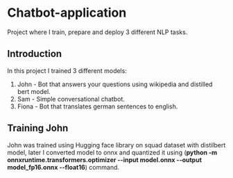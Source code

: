 # Chatbot-application
Project where I train, prepare and deploy 3 different NLP tasks.

## Introduction
In this project I trained 3 different models:
1. John - Bot that answers your questions using wikipedia and distilled bert model.
2. Sam - Simple conversational chatbot.
3. Fiona - Bot that translates german sentences to english.

## Training John
John was trained using Hugging face library on squad dataset with distilbert model, later I converted model to onnx and quantized it using (**python -m onnxruntime.transformers.optimizer --input model.onnx --output model_fp16.onnx --float16**) command.
